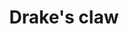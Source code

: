 ---
layout: item
title: Drake's claw
item-id: 22957
datatable: true
id: 22957
name: "Drake's claw"
members: true
lowalch: 40000
highalch: 60000
examine: "The claw of a ferocious drake. They could be combined with the boots of stone."
monsters:
  - id: 8612
    name: "Drake"
    members: true
    combat_level: 192
    wiki_url: "https://oldschool.runescape.wiki/w/Drake"
    drops:
      - quantity: "1"
        rarity: 0.000390625
    image: "https://oldschool.runescape.wiki/images/thumb/d/da/Drake.png/1200px-Drake.png?289eb"
  - id: 10400
    name: "Guardian Drake"
    members: true
    combat_level: 386
    wiki_url: "https://oldschool.runescape.wiki/w/Guardian_Drake"
    drops:
      - quantity: "1"
        rarity: 0.000390625
    image: "https://oldschool.runescape.wiki/images/thumb/9/90/Guardian_Drake.png/1200px-Guardian_Drake.png?3009d"
---